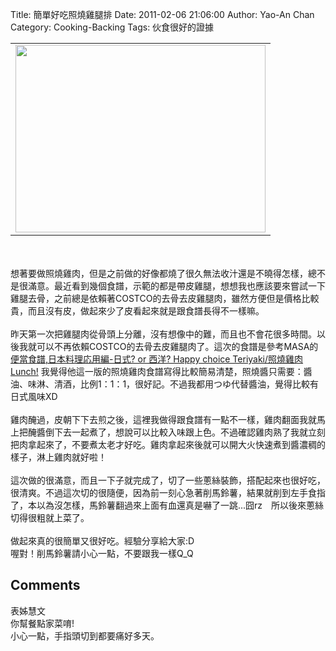 Title: 簡單好吃照燒雞腿排
Date: 2011-02-06 21:06:00
Author: Yao-An Chan
Category: Cooking-Backing
Tags: 伙食很好的證據


<div class='post'>
<center><table style="width: auto;"><tbody><tr><td><a href="https://picasaweb.google.com/lh/photo/e6FiVE-LcfW1bR2petOG1A?feat=embedwebsite"><img height="300" src="https://lh5.googleusercontent.com/_mvtDPM7iODU/TU91RZZIBuI/AAAAAAAAJlU/QuDdAvMfCVE/s400/P1010288.jpg" width="400" /></a></td></tr></tbody></table></center><br /><br />想著要做照燒雞肉，但是之前做的好像都燒了很久無法收汁還是不曉得怎樣，總不是很滿意。最近看到幾個食譜，示範的都是帶皮雞腿，想想我也應該要來嘗試一下雞腿去骨，之前總是依賴著COSTCO的去骨去皮雞腿肉，雖然方便但是價格比較貴，而且沒有皮，做起來少了皮看起來就是跟食譜長得不一樣嘛。<br /><br />昨天第一次把雞腿肉從骨頭上分離，沒有想像中的難，而且也不會花很多時間。以後我就可以不再依賴COSTCO的去骨去皮雞腿肉了。這次的食譜是參考MASA的<a href="http://www.masa.tw/%E7%B0%A1%E5%96%AE%E6%96%99%E7%90%86%E9%A3%9F%E8%AD%9C/%E4%BE%BF%E7%95%B6%E9%A3%9F%E8%AD%9C%E6%97%A5%E6%9C%AC%E6%96%99%E7%90%86%E5%BF%9C%E7%94%A8%E7%B7%A8-%E6%97%A5%E5%BC%8F-or-%E8%A5%BF%E6%B4%8B-happy-choice-teriyaki%E7%85%A7%E7%87%92%E9%9B%9E.html#extended">便當食譜,日本料理応用編-日式? or 西洋? Happy choice Teriyaki/照燒雞肉 Lunch!</a>&nbsp;我覺得他這一版的照燒雞肉食譜寫得比較簡易清楚，照燒醬只需要：醬油、味淋、清酒，比例1：1：1，很好記。不過我都用つゆ代替醬油，覺得比較有日式風味XD<br /><br />雞肉醃過，皮朝下下去煎之後，這裡我做得跟食譜有一點不一樣，雞肉翻面我就馬上把醃醬倒下去一起煮了，想說可以比較入味跟上色。不過確認雞肉熟了我就立刻把肉拿起來了，不要煮太老才好吃。雞肉拿起來後就可以開大火快速煮到醬濃稠的樣子，淋上雞肉就好啦！<br /><br />這次做的很滿意，而且一下子就完成了，切了一些蔥絲裝飾，搭配起來也很好吃，很清爽。不過這次切的很隨便，因為前一刻心急著削馬鈴薯，結果就削到左手食指了，本以為沒怎樣，馬鈴薯翻過來上面有血還真是嚇了一跳...囧rz　所以後來蔥絲切得很粗就上菜了。<br /><br />做起來真的很簡單又很好吃。經驗分享給大家:D<br />喔對！削馬鈴薯請小心一點，不要跟我一樣Q_Q</div>
<h2>Comments</h2>
<div class='comments'>
<div class='comment'>
<div class='author'>表姊慧文</div>
<div class='content'>
你幫餐點家菜唷!<br />小心一點，手指頭切到都要痛好多天。</div>
</div>
</div>

